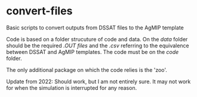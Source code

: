 # convert-files
Basic scripts to convert outputs from DSSAT files to the AgMIP template

Code is based on a folder strucuture of code and data. On the *data* folder should be the required *.OUT files* and the *.csv* referring to the equivalence between DSSAT and AgMIP templates. The code must be on the *code* folder.

The only additional package on which the code relies is the 'zoo'.

Update from 2022: Should work, but I am not entirely sure. It may not work for when the simulation is interrupted for any reason.
